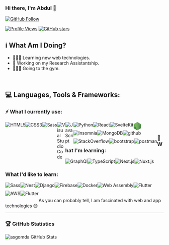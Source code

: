 ### Hi there, I'm Abdul 👋
[![GitHub Follow](https://img.shields.io/github/followers/asgomda?logo=github)](https://github.com/asgomda?tab=followers)

[![Profile Views](https://komarev.com/ghpvc/?username=asgomda)](https://github.com/asgomda)
[![GitHub stars](https://img.shields.io/github/stars/asgomda?logo=github)](https://github.com/asgomda)
<!--
**asgomda/asgomda** is a ✨ _special_ ✨ repository because its `README.md` (this file) appears on your GitHub profile.

Here are some ideas to get you started:

- 🔭 I’m currently working on ...
- 🌱 I’m currently learning ...
- 👯 I’m looking to collaborate on ...
- 🤔 I’m looking for help with ...
- 💬 Ask me about ...
- 📫 How to reach me: ...
- 😄 Pronouns: ...
- ⚡ Fun fact: ...
-->

## ℹ What Am I Doing?

  - 👨🏾‍💻 Learning new web technologies.
  - 💼 Working on my Research Assistantship.
  - 🏋🏾‍♂️ Going to the gym.

<br />

## 💻 Languages, Tools & Frameworks:
### ⚡ What I currently use:
  <img align="left" alt="HTML5" height="26px" src="https://cdn.svgporn.com/logos/html-5.svg"/>
  <img align="left" alt="CSS3" height="26px" src="https://cdn.svgporn.com/logos/css-3.svg"/>
    <img align="left" alt="Sass" height="26px" src="https://cdn.svgporn.com/logos/git.svg"/>
  <img align="left" alt="Visual Studio Code" width="26px" src="https://cdn.svgporn.com/logos/visual-studio-code.svg" />
  <img align="left" alt="JavaScript" width="26px" src="http://3con14.biz/code/_data/js/intro/js-logo.png" />
    <img align="left" alt="Python" height="26px" src="https://cdn.svgporn.com/logos/python.svg"/>
  <img align="left" alt="React" height="26px" src="https://cdn.svgporn.com/logos/react.svg"/>
    <img align="left" alt="SvelteKit" height="26px" src="https://cdn.svgporn.com/logos/handlebars.svg"/>
  <img align="left" alt="Node.js" width="26px" src="https://raw.githubusercontent.com/github/explore/80688e429a7d4ef2fca1e82350fe8e3517d3494d/topics/nodejs/nodejs.png" />
    <img align="left" alt="Insomnia" height="26px" src="https://cdn.svgporn.com/logos/express.svg"/>
  <img align="left" alt="MongoDB" height="26px" src="https://cdn.svgporn.com/logos/mongodb-icon.svg"/>
    <img align="left" alt="github" height="26px" src="https://cdn.svgporn.com/logos/github.svg"/>
  <img align="left" alt="StackOverflow" height="26px" src="https://cdn.svgporn.com/logos/stackoverflow-icon.svg"/>
  <img align="left" alt="bootstrap" height="26px" src="https://cdn.svgporn.com/logos/bootstrap.svg"/>
    <img align="left" alt="postman" height="26px" src="https://cdn.svgporn.com/logos/postman.svg"/>

<br />

### 🌱 What I'm learning:
 <img align="left" alt="GraphQl" height="26px" src="https://cdn.svgporn.com/logos/graphql.svg"/>
 <img align="left" alt="TypeScript" height="26px" src="https://cdn.svgporn.com/logos/apollostack.svg"/>
 <img align="left" alt="Next.js" height="26px" src="https://cdn.svgporn.com/logos/heroku.svg"/>
 <img align="left" alt="Nuxt.js" height="26px" src="https://cdn.svgporn.com/logos/redux.svg"/>

<br />

### What I'd like to learn:
  <img align="left" alt="Sass" height="26px" src="https://cdn.svgporn.com/logos/sass.svg"/>
  <img align="left" alt="Nest" height="26px" src="https://cdn.svgporn.com/logos/nextjs.svg"/>
  <img align="left" alt="Django" height="26px" src="https://cdn.svgporn.com/logos/django-icon.svg"/>
  <img align="left" alt="Firebase" height="26px" src="https://cdn.svgporn.com/logos/firebase.svg"/>
  <img align="left" alt="Docker" height="26px" src="https://cdn.svgporn.com/logos/docker-icon.svg"/>
  <img align="left" alt="Web Assembly" height="26px" src="https://cdn.svgporn.com/logos/webassembly.svg"/>
    <img align="left" alt="Flutter" height="26px" src="https://cdn.svgporn.com/logos/dart.svg"/>
  <img align="left" alt="AWS" height="26px" src="https://cdn.svgporn.com/logos/aws.svg"/>
  <img align="left" alt="Flutter" height="26px" src="https://cdn.svgporn.com/logos/flutter.svg"/>
  
  
<br />
<br />

As you can probably tell, I am fascinated with web and app technologies 😊

---

### 🏆 GitHub Statistics

<img align="left" alt="asgomda GitHub Stats" src="https://github-readme-stats-sakujes.vercel.app/api?username=asgomda&show_icons=true&hide_title=false&title_color=FFFFFFa&text_color=FFFFFF&bg_color=110,000000,000000&icon_color=28ce60&include_all_commits=true&hide_border=true" />

[GitWeb]: https://asgomda.github.io
[Discord]: https://discordapp.com/users/AbdulSamad#7637
[Email]: mailto://gomdaabdulsamad@gmail.com
[GitHub]: https://github.com
[VSCode]: https://code.visualstudio.com
[JS]: https://www.javascript.com
[NodeJS]: https://nodejs.org
